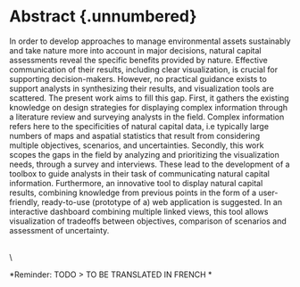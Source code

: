# Abstract {.unnumbered}

In order to develop approaches to manage environmental assets sustainably and take nature more into account in major decisions, natural capital assessments reveal the specific benefits provided by nature. Effective communication of their results,  including clear visualization, is crucial for supporting decision-makers. However, no practical guidance exists to support analysts in synthesizing their results, and visualization tools are scattered. The present work aims to fill this gap. First, it gathers the existing knowledge on design strategies for displaying complex information through a literature review and surveying analysts in the field. Complex information refers here to the specificities of natural capital data, i.e typically large numbers of maps and aspatial statistics that result from considering multiple objectives, scenarios, and uncertainties. Secondly, this work scopes the gaps in the field by analyzing and prioritizing the visualization needs, through a survey and interviews. These lead to the development of a toolbox to guide analysts in their task of communicating natural capital information.  Furthermore, an innovative tool to display natural capital results, combining knowledge from previous points in the form of a user-friendly, ready-to-use (prototype of a) web application is suggested. In an interactive dashboard combining multiple linked views, this tool allows visualization of tradeoffs between objectives, comparison of scenarios and assessment of uncertainty.

\
\

*Reminder: TODO > TO BE TRANSLATED IN FRENCH
*
